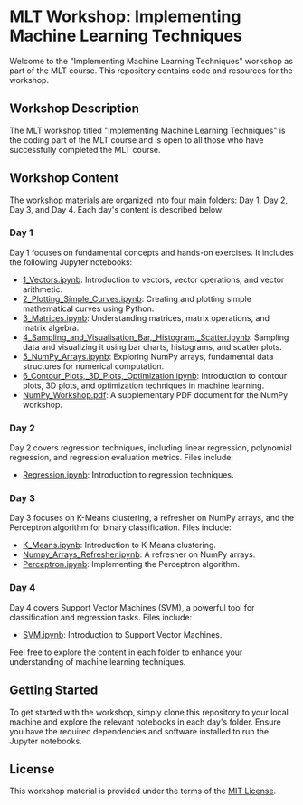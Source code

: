 # MLT Workshop: Implementing Machine Learning Techniques

Welcome to the "Implementing Machine Learning Techniques" workshop as part of the MLT course. This repository contains code and resources for the workshop.

## Workshop Description

The MLT workshop titled "Implementing Machine Learning Techniques" is the coding part of the MLT course and is open to all those who have successfully completed the MLT course.

## Workshop Content

The workshop materials are organized into four main folders: Day 1, Day 2, Day 3, and Day 4. Each day's content is described below:

### Day 1

Day 1 focuses on fundamental concepts and hands-on exercises. It includes the following Jupyter notebooks:

- [1_Vectors.ipynb](https://github.com/Matrixmang0/MLT-Workshop/blob/main/Day%201/1_Vectors.ipynb): Introduction to vectors, vector operations, and vector arithmetic.
- [2_Plotting_Simple_Curves.ipynb](https://github.com/Matrixmang0/MLT-Workshop/blob/main/Day%201/2_Plotting_Simple_Curves.ipynb): Creating and plotting simple mathematical curves using Python.
- [3_Matrices.ipynb](https://github.com/Matrixmang0/MLT-Workshop/blob/main/Day%201/3_Matrices.ipynb): Understanding matrices, matrix operations, and matrix algebra.
- [4_Sampling_and_Visualisation_Bar,\_Histogram,\_Scatter.ipynb](https://github.com/Matrixmang0/MLT-Workshop/blob/main/Day%201/4_Sampling_and_Visualisation_Bar,_Histogram,_Scatter.ipynb): Sampling data and visualizing it using bar charts, histograms, and scatter plots.
- [5_NumPy_Arrays.ipynb](https://github.com/Matrixmang0/MLT-Workshop/blob/main/Day%201/5_NumPy_Arrays.ipynb): Exploring NumPy arrays, fundamental data structures for numerical computation.
- [6_Contour_Plots,\_3D_Plots,\_Optimization.ipynb](https://github.com/Matrixmang0/MLT-Workshop/blob/main/Day%201/6_Contour_Plots,_3D_Plots,_Optimization.ipynb): Introduction to contour plots, 3D plots, and optimization techniques in machine learning.
- [NumPy_Workshop.pdf](https://github.com/Matrixmang0/MLT-Workshop/blob/main/Day%201/NumPy%20Workshop.pdf): A supplementary PDF document for the NumPy workshop.

### Day 2

Day 2 covers regression techniques, including linear regression, polynomial regression, and regression evaluation metrics. Files include:

- [Regression.ipynb](https://github.com/Matrixmang0/MLT-Workshop/blob/main/Day%202/Regression.ipynb): Introduction to regression techniques.

### Day 3

Day 3 focuses on K-Means clustering, a refresher on NumPy arrays, and the Perceptron algorithm for binary classification. Files include:

- [K_Means.ipynb](https://github.com/Matrixmang0/MLT-Workshop/blob/main/Day%203/K_Means.ipynb): Introduction to K-Means clustering.
- [Numpy_Arrays_Refresher.ipynb](https://github.com/Matrixmang0/MLT-Workshop/blob/main/Day%203/Numpy_Arrays_Refresher.ipynb): A refresher on NumPy arrays.
- [Perceptron.ipynb](https://github.com/Matrixmang0/MLT-Workshop/blob/main/Day%203/Perceptron.ipynb): Implementing the Perceptron algorithm.

### Day 4

Day 4 covers Support Vector Machines (SVM), a powerful tool for classification and regression tasks. Files include:

- [SVM.ipynb](https://github.com/Matrixmang0/MLT-Workshop/blob/main/Day%204/SVM.ipynb): Introduction to Support Vector Machines.

Feel free to explore the content in each folder to enhance your understanding of machine learning techniques.

## Getting Started

To get started with the workshop, simply clone this repository to your local machine and explore the relevant notebooks in each day's folder. Ensure you have the required dependencies and software installed to run the Jupyter notebooks.

## License

This workshop material is provided under the terms of the [MIT License](LICENSE).
